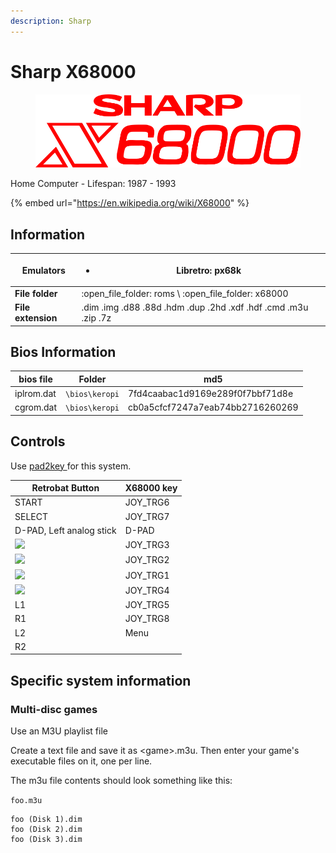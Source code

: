 ```yaml
---
description: Sharp
---
```


# Sharp X68000

<figure><img src="https://raw.githubusercontent.com/fabricecaruso/es-theme-carbon/52ff37c9e265587d006945a2ba695b5a962b3a3d/art/logos/x68000.svg" alt=""><figcaption></figcaption></figure>

Home Computer - Lifespan: 1987 - 1993

{% embed url="https://en.wikipedia.org/wiki/X68000" %}

## Information

| **Emulators**      | <ul><li>Libretro: px68k</li></ul>                               |
| ------------------ | --------------------------------------------------------------- |
| **File folder**    | :open\_file\_folder: roms \ :open\_file\_folder: x68000         |
| **File extension** | .dim .img .d88 .88d .hdm .dup .2hd .xdf .hdf .cmd .m3u .zip .7z |

## Bios Information

| bios file  | Folder         | md5                              |
| ---------- | -------------- | -------------------------------- |
| iplrom.dat | `\bios\keropi` | 7fd4caabac1d9169e289f0f7bbf71d8e |
| cgrom.dat  | `\bios\keropi` | cb0a5cfcf7247a7eab74bb2716260269 |

## Controls

Use [pad2key ](../../controllers/pad2key.md)for this system.

| Retrobat Button                                    | X68000 key |
| -------------------------------------------------- | ---------- |
| START                                              | JOY\_TRG6  |
| SELECT                                             | JOY\_TRG7  |
| D-PAD, Left analog stick                           | D-PAD      |
| ![](<../../.gitbook/assets/image (2) (1) (1).png>) | JOY\_TRG3  |
| ![](<../../.gitbook/assets/image (1) (2) (1).png>) | JOY\_TRG2  |
| ![](<../../.gitbook/assets/image (4) (1).png>)     | JOY\_TRG1  |
| ![](<../../.gitbook/assets/image (3) (1) (2).png>) | JOY\_TRG4  |
| L1                                                 | JOY\_TRG5  |
| R1                                                 | JOY\_TRG8  |
| L2                                                 | Menu       |
| R2                                                 |            |

## Specific system information

### Multi-disc games

Use an M3U playlist file

Create a text file and save it as \<game>.m3u. Then enter your game's executable files on it, one per line.&#x20;

The m3u file contents should look something like this:

`foo.m3u`

```
foo (Disk 1).dim
foo (Disk 2).dim
foo (Disk 3).dim
```

